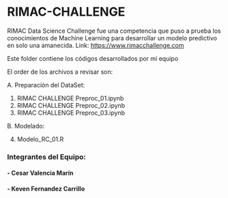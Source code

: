 # RIMAC-CHALLENGE
RIMAC Data Science Challenge fue una competencia que puso a prueba los conocimientos de Machine Learning para desarrollar un modelo predictivo en solo una amanecida. Link: https://www.rimacchallenge.com

Este folder contiene los códigos desarrollados por mi equipo

El order de los archivos a revisar son:

A. Preparación del DataSet:

 1. RIMAC CHALLENGE Preproc_01.ipynb
 2. RIMAC CHALLENGE Preproc_02.ipynb
 3. RIMAC CHALLENGE Preproc_03.ipynb
 
B. Modelado:

4. Modelo_RC_01.R

### Integrantes del Equipo: 
#### - Cesar Valencia Marín
#### - Keven Fernandez Carrillo
